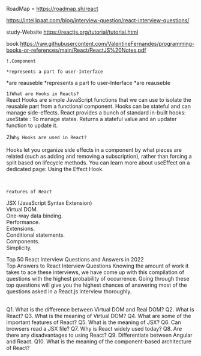 RoadMap = https://roadmap.sh/react <br>

<interviewQuestion> https://intellipaat.com/blog/interview-question/react-interview-questions/

study-Website https://reactjs.org/tutorial/tutorial.html

book https://raw.githubusercontent.com/ValentineFernandes/programming-books-or-references/main/React/ReactJS%20Notes.pdf <br>

  ```!.Component```<br>

    *represents a part fo user-Interface
  *are reauseble  *represents a part fo user-Interface
  *are reauseble
  

```1)What are Hooks in Reacts?```
<br>
React Hooks are simple JavaScript functions that we can use to isolate the reusable part from a functional component. Hooks can be stateful and can manage side-effects. React provides a bunch of standard in-built hooks: useState : To manage states. Returns a stateful value and an updater function to update it.
<br>



2)```Why Hooks are used in React?```<br>
<br>
Hooks let you organize side effects in a component by what pieces are related (such as adding and removing a subscription), rather than forcing a split based on lifecycle methods. You can learn more about useEffect on a dedicated page: Using the Effect Hook.

<br>

```Features of React```

JSX (JavaScript Syntax Extension)<br>
Virtual DOM.<br>
One-way data binding.<br>
Performance.<br>
Extensions.<br>
Conditional statements.<br>
Components.<br>
Simplicity.<br>


Top 50 React Interview Questions and Answers in 2022<br>
Top Answers to React Interview Questions
Knowing the amount of work it takes to ace these interviews, we have come up with this compilation of questions with the highest probability of occurrence. Going through these top questions will give you the highest chances of answering most of the questions asked in a React.js interview thoroughly.

<br>
Q1. What is the difference between Virtual DOM and Real DOM?
Q2. What is React?
Q3. What is the meaning of Virtual DOM?
Q4. What are some of the important features of React?
Q5. What is the meaning of JSX?
Q6. Can browsers read a JSX file?
Q7. Why is React widely used today?
Q8. Are there any disadvantages to using React?
Q9. Differentiate between Angular and React.
Q10. What is the meaning of the component-based architecture of React?




